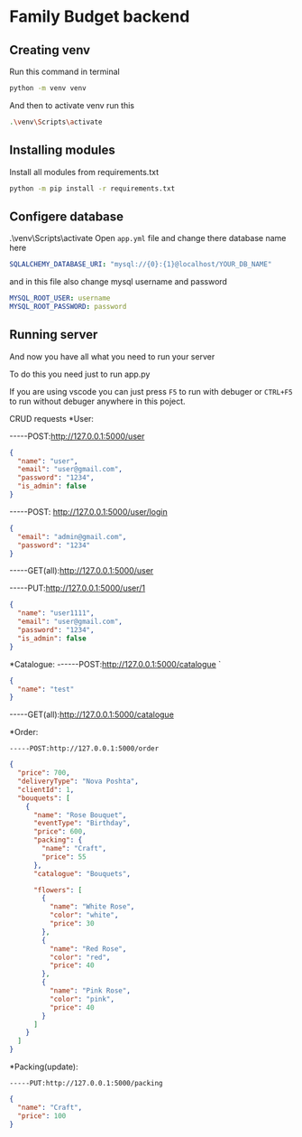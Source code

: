 # Family Budget backend

## Creating venv

Run this command in terminal

```bash
python -m venv venv
```

And then to activate venv run this

```bash
.\venv\Scripts\activate
```

## Installing modules

Install all modules from requirements.txt

```bash
python -m pip install -r requirements.txt
```

## Configere database

.\venv\Scripts\activate
Open `app.yml` file and change there database name here

```yml
SQLALCHEMY_DATABASE_URI: "mysql://{0}:{1}@localhost/YOUR_DB_NAME"
```

and in this file also change mysql username and password

```yml
MYSQL_ROOT_USER: username
MYSQL_ROOT_PASSWORD: password
```

## Running server

And now you have all what you need to run your server

To do this you need just to run app.py

If you are using vscode you can just press `F5` to run with debuger or `CTRL+F5` to run without debuger anywhere in this poject.

CRUD requests
\*User:

-----POST:http://127.0.0.1:5000/user

```json
{
  "name": "user",
  "email": "user@gmail.com",
  "password": "1234",
  "is_admin": false
}
```

-----POST: http://127.0.0.1:5000/user/login

```json
{
  "email": "admin@gmail.com",
  "password": "1234"
}
```

-----GET(all):http://127.0.0.1:5000/user

-----PUT:http://127.0.0.1:5000/user/1

```json
{
  "name": "user1111",
  "email": "user@gmail.com",
  "password": "1234",
  "is_admin": false
}
```

\*Catalogue:
------POST:http://127.0.0.1:5000/catalogue
`

```json
{
  "name": "test"
}
```

-----GET(all):http://127.0.0.1:5000/catalogue

\*Order:

```
-----POST:http://127.0.0.1:5000/order
```

```json
{
  "price": 700,
  "deliveryType": "Nova Poshta",
  "clientId": 1,
  "bouquets": [
    {
      "name": "Rose Bouquet",
      "eventType": "Birthday",
      "price": 600,
      "packing": {
        "name": "Craft",
        "price": 55
      },
      "catalogue": "Bouquets",

      "flowers": [
        {
          "name": "White Rose",
          "color": "white",
          "price": 30
        },
        {
          "name": "Red Rose",
          "color": "red",
          "price": 40
        },
        {
          "name": "Pink Rose",
          "color": "pink",
          "price": 40
        }
      ]
    }
  ]
}
```

\*Packing(update):

```
-----PUT:http://127.0.0.1:5000/packing
```

```json
{
  "name": "Craft",
  "price": 100
}
```
